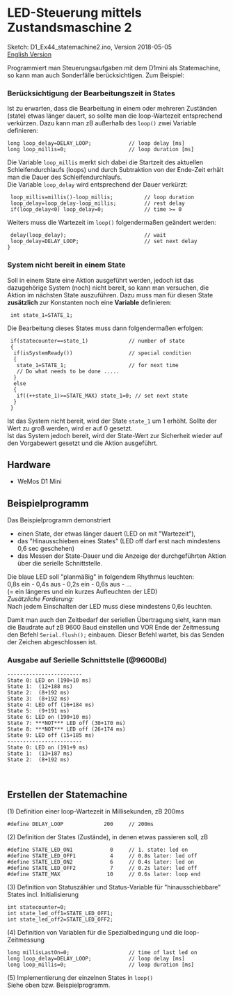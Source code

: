 # LED-Steuerung mittels Zustandsmaschine 2
Sketch: D1_Ex44_statemachine2.ino, Version 2018-05-05      
[English Version](./D1_Ex44_statemachine2_README.md "English Version")   

Programmiert man Steuerungsaufgaben mit dem D1mini als Statemachine, so kann man auch Sonderf&auml;lle ber&uuml;cksichtigen. Zum Beispiel:

### Ber&uuml;cksichtigung der Bearbeitungszeit in States
Ist zu erwarten, dass die Bearbeitung in einem oder mehreren Zust&auml;nden (state) etwas l&auml;nger dauert, so sollte man die loop-Wartezeit entsprechend verk&uuml;rzen. Dazu kann man zB au&szlig;erhalb des `loop()` zwei Variable definieren:   
``` 
long loop_delay=DELAY_LOOP;            // loop delay [ms]
long loop_millis=0;                    // loop duration [ms]
``` 
Die Variable `loop_millis` merkt sich dabei die Startzeit des aktuellen Schleifendurchlaufs (loops) und durch Subtraktion von der Ende-Zeit erh&auml;lt man die Dauer des Schleifendurchlaufs.   
Die Variable `loop_delay` wird entsprechend der Dauer verk&uuml;rzt:   
``` 
 loop_millis=millis()-loop_millis;          // loop duration
 loop_delay=loop_delay-loop_millis;         // rest delay
 if(loop_delay<0) loop_delay=0;             // time >= 0
``` 

Weiters muss die Wartezeit im `loop()` folgenderma&szlig;en ge&auml;ndert werden:
```  
 delay(loop_delay);                         // wait
 loop_delay=DELAY_LOOP;                     // set next delay
}
```  

### System nicht bereit in einem State
Soll in einem State eine Aktion ausgef&uuml;hrt werden, jedoch ist das dazugeh&ouml;rige System (noch) nicht bereit, so kann man versuchen, die Aktion im n&auml;chsten State auszuf&uuml;hren. Dazu muss man f&uuml;r diesen State __zus&auml;tzlich__ zur Konstanten noch eine __Variable__ definieren:   
```  
 int state_1=STATE_1;
```  

Die Bearbeitung dieses States muss dann folgenderma&szlig;en erfolgen:   
```  
 if(statecounter==state_1)             // number of state
 {
  if(isSystemReady())                  // special condition
  {
   state_1=STATE_1;                    // for next time
   // Do what needs to be done .....
  }
  else 
  {
   if((++state_1)>=STATE_MAX) state_1=0; // set next state
  }
 }
```
Ist das System nicht bereit, wird der State `state_1` um 1 erh&ouml;ht. Sollte der Wert zu gro&szlig; werden, wird er auf 0 gesetzt.   
Ist das System jedoch bereit, wird der State-Wert zur Sicherheit wieder auf den Vorgabewert gesetzt und die Aktion ausgef&uuml;hrt.   

## Hardware
* WeMos D1 Mini

## Beispielprogramm
Das Beispielprogramm demonstriert 
* einen State, der etwas l&auml;nger dauert (LED on mit "Wartezeit"),
* das "Hinausschieben eines States" (LED off darf erst nach mindestens 0,6 sec geschehen)
* das Messen der State-Dauer und die Anzeige der durchgef&uuml;hrten Aktion &uuml;ber die serielle Schnittstelle.

Die blaue LED soll "planm&auml;&szlig;ig" in folgendem Rhythmus leuchten:   
0,8s ein - 0,4s aus - 0,2s ein - 0,6s aus - ...    
(= ein l&auml;ngeres und ein kurzes Aufleuchten der LED)   
_Zus&auml;tzliche Forderung:_    
Nach jedem Einschalten der LED muss diese mindestens 0,6s leuchten.   

Damit man auch den Zeitbedarf der seriellen &Uuml;bertragung sieht, kann man die Baudrate auf zB 9600 Baud einstellen und VOR Ende der Zeitmessung den Befehl `Serial.flush();` einbauen. Dieser Befehl wartet, bis das Senden der Zeichen abgeschlossen ist.   

### Ausgabe auf Serielle Schnittstelle (@9600Bd)
```   
------------------------
State 0: LED on (190+10 ms)
State 1:  (12+188 ms)
State 2:  (8+192 ms)
State 3:  (8+192 ms)
State 4: LED off (16+184 ms)
State 5:  (9+191 ms)
State 6: LED on (190+10 ms)
State 7: ***NOT*** LED off (30+170 ms)
State 8: ***NOT*** LED off (26+174 ms)
State 9: LED off (15+185 ms)
------------------------
State 0: LED on (191+9 ms)
State 1:  (13+187 ms)
State 2:  (8+192 ms)
```   

&nbsp;   

## Erstellen der Statemachine   
(1) Definition einer loop-Wartezeit in Millisekunden, zB 200ms   
```
#define DELAY_LOOP             200     // 200ms 
```   

(2) Definition der States (Zust&auml;nde), in denen etwas passieren soll, zB   
```
#define STATE_LED_ON1            0     // 1. state: led on 
#define STATE_LED_OFF1           4     // 0.8s later: led off
#define STATE_LED_ON2            6     // 0.4s later: led on 
#define STATE_LED_OFF2           7     // 0.2s later: led off
#define STATE_MAX               10     // 0.6s later: loop end
```   

(3) Definition von Statusz&auml;hler und Status-Variable f&uuml;r "hinausschiebbare" States incl. Initialisierung
```   
int statecounter=0;
int state_led_off1=STATE_LED_OFF1;
int state_led_off2=STATE_LED_OFF2;
```   

(4) Definition von Variablen f&uuml;r die Spezialbedingung und die loop-Zeitmessung
```   
long millisLastOn=0;                   // time of last led on
long loop_delay=DELAY_LOOP;            // loop delay [ms]
long loop_millis=0;                    // loop duration [ms]
```   

(5) Implementierung der einzelnen States in `loop()`   
Siehe oben bzw. Beispielprogramm.
